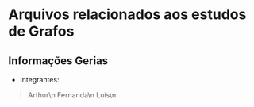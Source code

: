 # Arquivos relacionados aos estudos de Grafos
## Informações Gerias

- Integrantes:
> Arthur\n
> Fernanda\n
> Luis\n